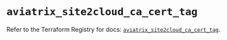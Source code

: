 # `aviatrix_site2cloud_ca_cert_tag`

Refer to the Terraform Registry for docs: [`aviatrix_site2cloud_ca_cert_tag`](https://registry.terraform.io/providers/aviatrixsystems/aviatrix/8.1.10/docs/resources/site2cloud_ca_cert_tag).
